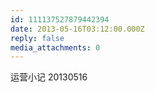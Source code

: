 ```yaml
---
id: 111137527879442394
date: 2013-05-16T03:12:00.000Z
reply: false
media_attachments: 0
---
```


运营小记 20130516 ​​​​

